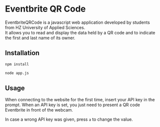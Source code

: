 # Eventbrite QR Code

EventbriteQRCode is a javascript web application developed by students from HZ University of Applied Sciences.\
It allows you to read and display the data held by a QR code and to indicate the first and last name of its owner.

## Installation

```bash
npm install

node app.js
```

## Usage

When connecting to the website for the first time, insert your API key in the prompt. When an API key is set, you just need to present a QR code Eventbrite in front of the webcam.

In case a wrong API key was given, press `a` to change the value.
